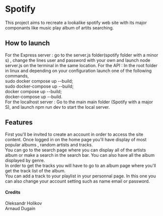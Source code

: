 # Spotify

This project aims to recreate a lookalike spotify web site with its major componants like music play album of artits searching.

## How to launch 

For the Express server : go to the server.js folder(spotify folder with a minor s) , change the lines user and password with your own and launch node server.js on the terminal in the same location.
For the API : In the root folder in linux and depending on your configuration launch one of the following commands,<br>
sudo docker compose up --build; <br>
sudo docker-compose up --build; <br>
docker compose up --build; <br>
docker-compose up --build.<br>
For the localhost server : Go to the main main folder (Spotify with a major S), and launch npm run dev to start the local server.

## Features

First you'll be invited to create an account in order to access the site content. Once logged in on the home page you'll have display of most popular albums , random artists and tracks. <br>
You can go to the search page where you can display all of the artists album or make a search in the search bar. You can also have all the album displayed by genre.<br>
In order to get the tracks you will have to go to an album page where you'll get the track list of the album. <br>
You can add a track to your playlist in your personnal page. In this one you can also change your account setting such as name email or password.

#### Credits

Oleksandr Holikov <br>
Arnaud Dugain
